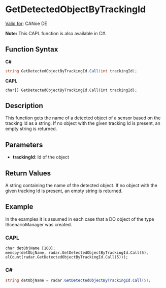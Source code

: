 # GetDetectedObjectByTrackingId

[Valid for](../../../Shared/FeatureAvailability.md): CANoe DE

**Note:** This CAPL function is also available in C#.

## Function Syntax

**C#**

```csharp
string GetDetectedObjectByTrackingId.Call(int trackingId);
```

**CAPL**

```capl
char[] GetDetectedObjectByTrackingId.Call(int trackingId);
```

## Description

This function gets the name of a detected object of a sensor based on the tracking Id as a string. If no object with the given tracking Id is present, an empty string is returned.

## Parameters

- **trackingId**: Id of the object

## Return Values

A string containing the name of the detected object. If no object with the given tracking Id is present, an empty string is returned.

## Example

In the examples it is assumed in each case that a DO object of the type IScenarioManager was created.

### CAPL

```capl
char detObjName [100];
memcpy(detObjName, radar.GetDetectedObjectByTrackingId.Call(5), elCount(radar.GetDetectedObjectByTrackingId.Call(5)));
```

### C#

```csharp
string detObjName = radar.GetDetectedObjectByTrackingId.Call(5);
```
